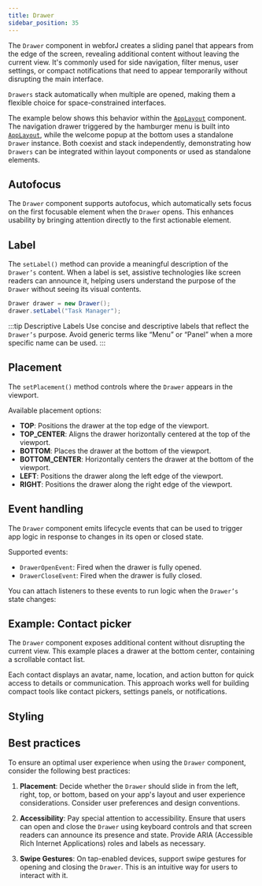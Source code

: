 ```yaml
---
title: Drawer
sidebar_position: 35
---
```

<DocChip chip="shadow" />
<DocChip chip="name" label="dwc-drawer" />
<DocChip chip='since' label='24.00' />
<JavadocLink type="drawer" location="com/webforj/component/drawer/Drawer" top='true'/>

The `Drawer` component in webforJ creates a sliding panel that appears from the edge of the screen, revealing additional content without leaving the current view. It's commonly used for side navigation, filter menus, user settings, or compact notifications that need to appear temporarily without disrupting the main interface.

`Drawers` stack automatically when multiple are opened, making them a flexible choice for space-constrained interfaces.

The example below shows this behavior within the [`AppLayout`](../components/app-layout) component. The navigation drawer triggered by the hamburger menu is built into [`AppLayout`](../components/app-layout), while the welcome popup at the bottom uses a standalone `Drawer` instance. Both coexist and stack independently, demonstrating how `Drawers` can be integrated within layout components or used as standalone elements.

<AppLayoutViewer path='/webforj/drawerwelcome?' mobile='true'
javaE='https://raw.githubusercontent.com/webforj/webforj-documentation/refs/heads/main/src/main/java/com/webforj/samples/views/drawer/DrawerWelcomeView.java'
cssURL='/css/drawer/drawerWelcome.css'
/>

## Autofocus

The `Drawer` component supports autofocus, which automatically sets focus on the first focusable element when the `Drawer` opens. This enhances usability by bringing attention directly to the first actionable element.

<ComponentDemo
path='/webforj/drawerautofocus?'
javaE='https://raw.githubusercontent.com/webforj/webforj-documentation/refs/heads/main/src/main/java/com/webforj/samples/views/drawer/DrawerAutoFocusView.java'
height='600px'
/>

<!-- Example -->

## Label

The `setLabel()` method can provide a meaningful description of the `Drawer’s` content. When a label is set, assistive technologies like screen readers can announce it, helping users understand the purpose of the `Drawer` without seeing its visual contents.

```java
Drawer drawer = new Drawer();
drawer.setLabel("Task Manager");
```

:::tip Descriptive Labels
Use concise and descriptive labels that reflect the `Drawer’s` purpose. Avoid generic terms like “Menu” or “Panel” when a more specific name can be used.
:::

<!-- Example -->

<!-- ### Size

The `size` property of the `Drawer` component enables developers to control and specify the dimensions of the drawer within the user interface. This property allows for fine-tuning the size of the drawer, ensuring it aligns with the desired layout and design requirements.

When utilizing the `size` property, developers have the flexibility to define the width and height of the drawer based on their specific needs. Unlike the `maxSize` property, which sets a maximum limit, the `size` property provides explicit control over the actual size of the drawer.

Developers can customize the `size` property based on the available screen real estate, the amount of content to be displayed, and the overall design aesthetic. This level of control allows for creating visually balanced and functional interfaces.

The `size` property can be defined using various units such as pixels, percentages, or other appropriate CSS measurement values. This versatility ensures that the drawer's size can be adjusted precisely to fit different screen sizes, resolutions, and device types.

By utilizing the `size` property effectively, developers can create responsive interfaces that adapt to different viewports and screen orientations. For instance, a smaller size can be chosen for mobile devices to optimize space utilization, while larger sizes can be used for desktop displays to take advantage of the available screen area.


### Max Size

The Drawer max size property is a versatile feature designed to control the maximum width or height of a drawer within a user interface, based on the specified placement. This property allows developers to define the maximum size of the drawer, ensuring optimal presentation and layout while accommodating varying screen sizes and device resolutions.

:::info
To set the size of the drawer, modify the `size` property - `maxSize` is used to ensure a drawer never grows larger than a certain value.
:::

When utilizing the Drawer max size property, developers can set a maximum size value expressed as pixels, percentages, or other appropriate CSS measurement values. This value represents the maximum width when the drawer is placed on the left or right side of the interface or the maximum height when placed on the top or bottom.

By defining a maximum size for the drawer, developers maintain control over its dimensions and prevent it from becoming excessively wide or tall, which could hinder the overall user experience. The CSS measurement approach allows for responsiveness, adapting the size of the drawer dynamically in relation to the available screen space.

The Drawer's max size property is particularly beneficial when dealing with responsive and adaptive designs. It ensures that the drawer remains visually pleasing and functional across different devices, screen orientations, and viewports.

When the drawer's content exceeds the defined maximum size, developers can implement appropriate techniques to handle overflow, such as scrolling within the drawer or utilizing additional UI patterns like tabs or accordions. This helps maintain a clean and organized interface while accommodating larger amounts of content. -->

## Placement

The `setPlacement()` method controls where the `Drawer` appears in the viewport.

Available placement options:

<!-- vale off -->
- **TOP**: Positions the drawer at the top edge of the viewport.
- **TOP_CENTER**: Aligns the drawer horizontally centered at the top of the viewport.
- **BOTTOM**: Places the drawer at the bottom of the viewport.
- **BOTTOM_CENTER**: Horizontally centers the drawer at the bottom of the viewport.
- **LEFT**: Positions the drawer along the left edge of the viewport.
- **RIGHT**: Positions the drawer along the right edge of the viewport.
<!-- vale on -->

<ComponentDemo
path='/webforj/drawerplacement?'
javaE='https://raw.githubusercontent.com/webforj/webforj-documentation/refs/heads/main/src/main/java/com/webforj/samples/views/drawer/DrawerPlacementView.java'
height='600px'
/>

## Event handling

The `Drawer` component emits lifecycle events that can be used to trigger app logic in response to changes in its open or closed state. 

Supported events:

- `DrawerOpenEvent`: Fired when the drawer is fully opened.
- `DrawerCloseEvent`: Fired when the drawer is fully closed.

You can attach listeners to these events to run logic when the `Drawer’s` state changes:

<ComponentDemo
path='/webforj/drawerevent?'
javaE='https://raw.githubusercontent.com/webforj/webforj-documentation/refs/heads/main/src/main/java/com/webforj/samples/views/drawer/DrawerEventView.java'
cssURL='https://raw.githubusercontent.com/webforj/webforj-documentation/main/src/main/resources/css/drawer/drawer.css'
height='600px'
/>

## Example: Contact picker

The `Drawer` component exposes additional content without disrupting the current view. This example places a drawer at the bottom center, containing a scrollable contact list.

Each contact displays an avatar, name, location, and action button for quick access to details or communication. This approach works well for building compact tools like contact pickers, settings panels, or notifications.

<ComponentDemo
path='/webforj/drawercontact?'
javaE='https://raw.githubusercontent.com/webforj/webforj-documentation/refs/heads/main/src/main/java/com/webforj/samples/views/drawer/DrawerContactView.java'
cssURL='https://raw.githubusercontent.com/webforj/webforj-documentation/main/src/main/resources/css/drawer/drawerContact.css'
height='600px'
/>


## Styling

<TableBuilder name="Drawer" />

## Best practices 

To ensure an optimal user experience when using the `Drawer` component, consider the following best practices:

1. **Placement**: Decide whether the `Drawer` should slide in from the left, right, top, or bottom, based on your app's layout and user experience considerations. Consider user preferences and design conventions.

2. **Accessibility**: Pay special attention to accessibility. Ensure that users can open and close the `Drawer` using keyboard controls and that screen readers can announce its presence and state. Provide ARIA (Accessible Rich Internet Applications) roles and labels as necessary.

3. **Swipe Gestures**: On tap-enabled devices, support swipe gestures for opening and closing the `Drawer`. This is an intuitive way for users to interact with it.